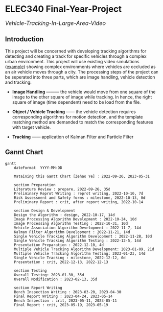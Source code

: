 # ELEC340 Final-Year-Project
<font size = 4> *Vehicle-Tracking-In-Large-Area-Video* </font>

## Introduction

This project will be concerned with developing tracking algorithms for detecting and creating a track for specific vehicles through a complex urban environment. This project will use existing video simulations ([example](https://stream.liv.ac.uk/zbj9sswg)) showing complex environments where vehicles are occluded as an air vehicle moves through a city. The processing steps of the project can be seperated into three parts, which are image handling, vehicle detection and tracking.

+ **Image Handling** ——— the vehicle would move from one square of the image to the other square of image while tracking. In hence, the right square of image (time dependent) need to be load from the file.

+ **Object / Vehicle Tracking** —— the vehicle detection requires corresponding algorithms for motion detection, and the template matching method are demanded to match the corresponding features with target vehicle.

+ **Tracking** —— application of Kalman Filter and Particle Filter




## Gannt Chart
```mermaid
gantt
    dateFormat  YYYY-MM-DD

    Mataining this Gantt Chart [Zehao Ye] : 2022-09-26, 2023-05-31

    section Preparation
    Literature Review : prepare, 2022-09-26, 35d
    Preliminary Reprot Writing : reprot writing, 2022-10-10, 7d
    Risk Assessment and Safety forms : milestone, 2022-10-13, 0d
    Preliminary Report : crit, after report writing, 2022-10-14

    section Design & Development
    Design the Algorithm : design, 2022-10-17, 14d
    Image Processing Algorithm Development : 2022-10-24, 10d
    Image Processing Algorithm Testing : 2022-10-31, 10d
    Vehicle Association Algorithm Development : 2022-11-7, 14d
    Kalman Filter Algorithm Development : 2022-11-21, 14d
    Single Vehicle Tracking Algorithm Development : 2022-11-28, 10d
    Single Vehicle Tracking Algorithm Testing : 2022-12-5, 14d
    Presentation Preparation : 2022-12-10, 4d
    Multiple Vehicle Tracking Algorithm Development: 2023-01-09, 21d
    Multiple Vehicle Tracking Algorithm Testing: 2023-01-23, 14d
    Single Vehicle Tracking : milestone, 2022-12-12, 0d
    Presentation : crit, 2022-12-13, 2022-12-13

    section Testing
    Overall Testing: 2023-01-30, 35d
    Overall Modification : 2023-02-13, 35d

    section Report Writing
    Bench Inspection Writing : 2023-03-20, 2023-04-30
    Final Report Writing : 2023-04-24, 2023-05-14
    Bench Inspection : crit, 2023-05-11, 2023-05-11    
    Final Report : crit, 2023-05-19, 2023-05-19

```
